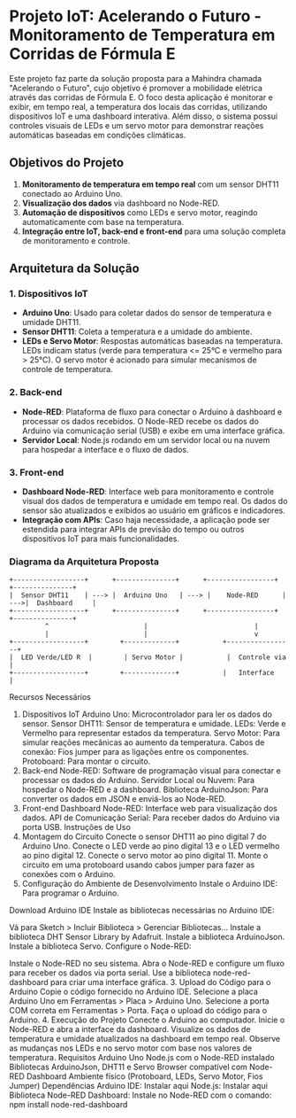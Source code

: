 # Projeto IoT: **Acelerando o Futuro** - Monitoramento de Temperatura em Corridas de Fórmula E

Este projeto faz parte da solução proposta para a Mahindra chamada "Acelerando o Futuro", cujo objetivo é promover a mobilidade elétrica através das corridas de Fórmula E. O foco desta aplicação é monitorar e exibir, em tempo real, a temperatura dos locais das corridas, utilizando dispositivos IoT e uma dashboard interativa. Além disso, o sistema possui controles visuais de LEDs e um servo motor para demonstrar reações automáticas baseadas em condições climáticas.

## Objetivos do Projeto

1. **Monitoramento de temperatura em tempo real** com um sensor DHT11 conectado ao Arduino Uno.
2. **Visualização dos dados** via dashboard no Node-RED.
3. **Automação de dispositivos** como LEDs e servo motor, reagindo automaticamente com base na temperatura.
4. **Integração entre IoT, back-end e front-end** para uma solução completa de monitoramento e controle.

## Arquitetura da Solução

### 1. **Dispositivos IoT**
   - **Arduino Uno**: Usado para coletar dados do sensor de temperatura e umidade DHT11.
   - **Sensor DHT11**: Coleta a temperatura e a umidade do ambiente.
   - **LEDs e Servo Motor**: Respostas automáticas baseadas na temperatura. LEDs indicam status (verde para temperatura <= 25°C e vermelho para > 25°C). O servo motor é acionado para simular mecanismos de controle de temperatura.

### 2. **Back-end**
   - **Node-RED**: Plataforma de fluxo para conectar o Arduino à dashboard e processar os dados recebidos. O Node-RED recebe os dados do Arduino via comunicação serial (USB) e exibe em uma interface gráfica.
   - **Servidor Local**: Node.js rodando em um servidor local ou na nuvem para hospedar a interface e o fluxo de dados.

### 3. **Front-end**
   - **Dashboard Node-RED**: Interface web para monitoramento e controle visual dos dados de temperatura e umidade em tempo real. Os dados do sensor são atualizados e exibidos ao usuário em gráficos e indicadores.
   - **Integração com APIs**: Caso haja necessidade, a aplicação pode ser estendida para integrar APIs de previsão do tempo ou outros dispositivos IoT para mais funcionalidades.

### Diagrama da Arquitetura Proposta

```plaintext
+------------------+      +---------------+      +-----------------+      +---------------+
|  Sensor DHT11    | ---> |  Arduino Uno   | ---> |    Node-RED      | --->|  Dashboard     |
+------------------+      +---------------+      +-----------------+      +---------------+
         ^                        |                           |
         |                        |                           v
+------------------+        +-------------+           +-----------------+
|  LED Verde/LED R  |        | Servo Motor |           |  Controle via   |
+------------------+        +-------------+           |   Interface     |
```

Recursos Necessários
1. Dispositivos IoT
Arduino Uno: Microcontrolador para ler os dados do sensor.
Sensor DHT11: Sensor de temperatura e umidade.
LEDs: Verde e Vermelho para representar estados da temperatura.
Servo Motor: Para simular reações mecânicas ao aumento da temperatura.
Cabos de conexão: Fios jumper para as ligações entre os componentes.
Protoboard: Para montar o circuito.
2. Back-end
Node-RED: Software de programação visual para conectar e processar os dados do Arduino.
Servidor Local ou Nuvem: Para hospedar o Node-RED e a dashboard.
Biblioteca ArduinoJson: Para converter os dados em JSON e enviá-los ao Node-RED.
3. Front-end
Dashboard Node-RED: Interface web para visualização dos dados.
API de Comunicação Serial: Para receber dados do Arduino via porta USB.
Instruções de Uso
1. Montagem do Circuito
Conecte o sensor DHT11 ao pino digital 7 do Arduino Uno.
Conecte o LED verde ao pino digital 13 e o LED vermelho ao pino digital 12.
Conecte o servo motor ao pino digital 11.
Monte o circuito em uma protoboard usando cabos jumper para fazer as conexões com o Arduino.
2. Configuração do Ambiente de Desenvolvimento
Instale o Arduino IDE: Para programar o Arduino.

Download Arduino IDE
Instale as bibliotecas necessárias no Arduino IDE:

Vá para Sketch > Incluir Biblioteca > Gerenciar Bibliotecas...
Instale a biblioteca DHT Sensor Library by Adafruit.
Instale a biblioteca ArduinoJson.
Instale a biblioteca Servo.
Configure o Node-RED:

Instale o Node-RED no seu sistema.
Abra o Node-RED e configure um fluxo para receber os dados via porta serial.
Use a biblioteca node-red-dashboard para criar uma interface gráfica.
3. Upload do Código para o Arduino
Copie o código fornecido no Arduino IDE.
Selecione a placa Arduino Uno em Ferramentas > Placa > Arduino Uno.
Selecione a porta COM correta em Ferramentas > Porta.
Faça o upload do código para o Arduino.
4. Execução do Projeto
Conecte o Arduino ao computador.
Inicie o Node-RED e abra a interface da dashboard.
Visualize os dados de temperatura e umidade atualizados na dashboard em tempo real.
Observe as mudanças nos LEDs e no servo motor com base nos valores de temperatura.
Requisitos
Arduino Uno
Node.js com o Node-RED instalado
Bibliotecas ArduinoJson, DHT11 e Servo
Browser compatível com Node-RED Dashboard
Ambiente físico (Protoboard, LEDs, Servo Motor, Fios Jumper)
Dependências
Arduino IDE: Instalar aqui
Node.js: Instalar aqui
Biblioteca Node-RED Dashboard: Instale no Node-RED com o comando:
npm install node-red-dashboard
